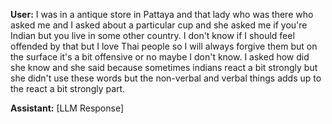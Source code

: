 **User:**
I was in a antique store in Pattaya and that lady who was there who asked me and I asked about a particular cup and she asked me if you're Indian but you live in some other country. I don't know if I should feel offended by that but I love Thai people so I will always forgive them but on the surface it's a bit offensive or no maybe I don't know. I asked how did she know and she said because sometimes indians react a bit strongly but she didn't use these words but the non-verbal and verbal things adds up to the react a bit strongly part. 

**Assistant:**
[LLM Response]

